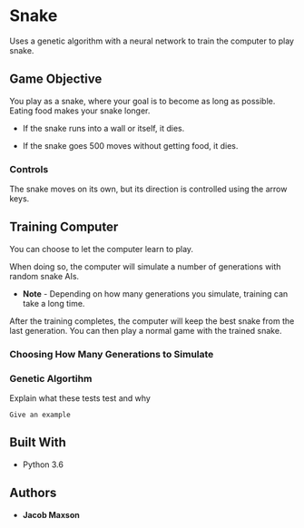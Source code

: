 # Snake

Uses a genetic algorithm with a neural network to train the computer to play snake.

## Game Objective

You play as a snake, where your goal is to become as long as possible.
Eating food makes your snake longer.

* If the snake runs into a wall or itself, it dies.

* If the snake goes 500 moves without getting food, it dies.

### Controls

The snake moves on its own, but its direction is controlled using the arrow keys.

## Training Computer

You can choose to let the computer learn to play.

When doing so, the computer will simulate a number of generations with random snake AIs.

* **Note** - Depending on how many generations you simulate, training can take a long time.

After the training completes, the computer will keep the best snake from the last generation. You can then play a normal game with the trained snake.

### Choosing How Many Generations to Simulate

### Genetic Algortihm

Explain what these tests test and why

```
Give an example
```


## Built With

* Python 3.6

## Authors

* **Jacob Maxson** 

